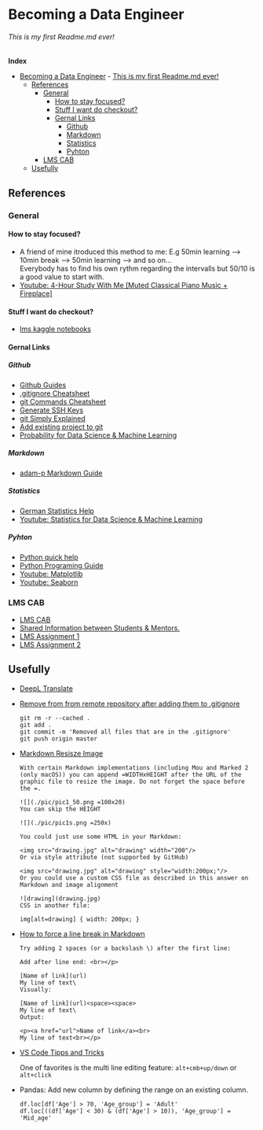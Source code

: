 # Becoming a Data Engineer 
###### This is my first Readme.md ever!


__Index__
- [Becoming a Data Engineer](#becoming-a-data-engineer)
          - [This is my first Readme.md ever!](#this-is-my-first-readmemd-ever)
  - [References](#references)
    - [General](#general)
      - [How to stay focused?](#how-to-stay-focused)
      - [Stuff I want do checkout?](#stuff-i-want-do-checkout)
      - [Gernal Links](#gernal-links)
        - [Github](#github)
        - [Markdown](#markdown)
        - [Statistics](#statistics)
        - [Pyhton](#pyhton)
    - [LMS CAB](#lms-cab)
  - [Usefully](#usefully)


## References 
### General

#### How to stay focused?
- A friend of mine itroduced this method to me: E.g 50min learning --> 10min break --> 50min learning --> and so on...  
Everybody has to find his own rythm regarding the intervalls but 50/10 is a good value to start with. 
- [Youtube: 4-Hour Study With Me [Muted Classical Piano Music + Fireplace]](https://www.youtube.com/watch?v=lq9bA39t30I)

#### Stuff I want do checkout? 

- [lms kaggle notebooks](https://github.com/plsms)

#### Gernal Links

##### Github
- [Github Guides](https://guides.github.com/)
- [.gitignore Cheatsheet](https://github.com/kenmueller/gitignore/blob/master/README.md)
- [git Commands Cheatsheet](https://education.github.com/git-cheat-sheet-education.pdf)
- [Generate SSH Keys](https://docs.github.com/en/github/authenticating-to-github/connecting-to-github-with-ssh/generating-a-new-ssh-key-and-adding-it-to-the-ssh-agent)
- [git Simply Explained](https://www.atlassian.com/de/git/tutorials)
- [Add existing project to git](https://gist.github.com/alexpchin/102854243cd066f8b88e)
- [Probability for Data Science & Machine Learning](https://www.youtube.com/watch?v=sEte4hXEgJ8)
  
##### Markdown
- [adam-p Markdown Guide](https://github.com/adam-p/markdown-here/wiki/Markdown-Here-Cheatsheet)
  
##### Statistics
- [German Statistics Help](https://de.statista.com/)
- [Youtube: Statistics for Data Science & Machine Learning](https://www.youtube.com/watch?v=tcusIOfI_GM)
##### Pyhton
- [Python quick help](https://www.programiz.com/python-programming)
- [Python Programing Guide](https://www.geeksforgeeks.org/python-programming-language/?ref=leftbar)
- [Youtube: Matplotlib ](https://www.youtube.com/watch?v=wB9C0Mz9gSo)
- [Youtube: Seaborn](https://www.youtube.com/watch?v=6GUZXDef2U0)


### LMS CAB

- [LMS CAB](https://lms.codeacademyberlin.com)
- [Shared Information between Students & Mentors.](shared_links_information.md)
- [LMS Assignment 1](assignment_1/module_1_assignment_1.md)
- [LMS Assignment 2](assignment_2/module_1_assignment_2.md)



## Usefully

- [DeepL Translate](https://www.deepl.com/translator)
- [Remove from from remote repository after adding them to .gitignore](https://stackoverflow.com/questions/7927230/remove-directory-from-remote-repository-after-adding-them-to-gitignore)

  ```
  git rm -r --cached . 
  git add .
  git commit -m 'Removed all files that are in the .gitignore' 
  git push origin master
  ```

- [Markdown Resisze Image](https://stackoverflow.com/questions/14675913/changing-image-size-in-markdown)
  ```
  With certain Markdown implementations (including Mou and Marked 2 (only macOS)) you can append =WIDTHxHEIGHT after the URL of the graphic file to resize the image. Do not forget the space before the =.

  ![](./pic/pic1_50.png =100x20)
  You can skip the HEIGHT

  ![](./pic/pic1s.png =250x)
  ```

  ```
  You could just use some HTML in your Markdown:

  <img src="drawing.jpg" alt="drawing" width="200"/>
  Or via style attribute (not supported by GitHub)

  <img src="drawing.jpg" alt="drawing" style="width:200px;"/>
  Or you could use a custom CSS file as described in this answer on Markdown and image alignment

  ![drawing](drawing.jpg)
  CSS in another file:

  img[alt=drawing] { width: 200px; }
  ```

- [How to force a line break in Markdown](https://stackoverflow.com/questions/26626256/how-to-insert-a-line-break-br-in-markdown)  
  ```
  Try adding 2 spaces (or a backslash \) after the first line:

  Add after line end: <br></p>

  [Name of link](url)
  My line of text\
  Visually:

  [Name of link](url)<space><space>
  My line of text\
  Output:

  <p><a href="url">Name of link</a><br>
  My line of text<br></p>
  ```
- [VS Code Tipps and Tricks](https://code.visualstudio.com/docs/getstarted/tips-and-tricks)

  One of favorites is the multi line editing feature: `alt+cmb+up/down` or `alt+click`

- Pandas: Add new column by defining the range on an existing column. 
  ```
  df.loc[df['Age'] > 70, 'Age_group'] = 'Adult'
  df.loc[((df['Age'] < 30) & (df['Age'] > 10)), 'Age_group'] = 'Mid_age'
  ```





